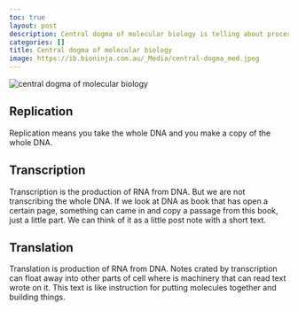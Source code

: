 ```yaml
---
toc: true
layout: post
description: Central dogma of molecular biology is telling about processes of transferring genetic information in cell.
categories: []
title: Central dogma of molecular biology
image: https://ib.bioninja.com.au/_Media/central-dogma_med.jpeg
---
```


![central dogma of molecular biology](https://ib.bioninja.com.au/_Media/central-dogma_med.jpeg)

## Replication

Replication means you take the whole DNA and you make a copy of the whole DNA.

## Transcription

Transcription is the production of RNA from DNA. But we are not transcribing the whole DNA. If we look at DNA as book that has open a certain page, something can came in and copy a passage from this book, just a little part. We can think of it as a little post note with a short text.

## Translation

Translation is production of RNA from DNA. Notes crated by transcription can float away into other parts of cell where is machinery that can read text wrote on it. This text is like instruction for putting molecules together and building things.
